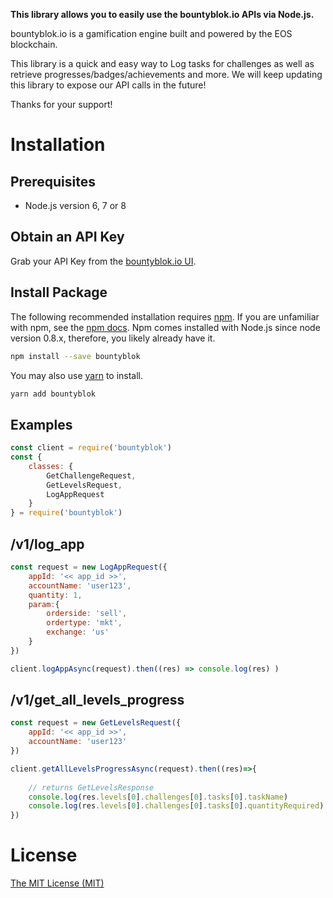 **This library allows you to easily use the bountyblok.io APIs via Node.js.**

bountyblok.io is a gamification engine built and powered by the EOS blockchain.

This library is a quick and easy way to Log tasks for challenges as well as retrieve progresses/badges/achievements and more. We will keep updating this library to expose our API calls in the future!

Thanks for your support! 

# Installation

## Prerequisites

- Node.js version 6, 7 or 8

## Obtain an API Key

Grab your API Key from the [bountyblok.io UI](https://app.bountyblok.io/settings/api_keys).

## Install Package

The following recommended installation requires [npm](https://npmjs.org/). If you are unfamiliar with npm, see the [npm docs](https://npmjs.org/doc/). Npm comes installed with Node.js since node version 0.8.x, therefore, you likely already have it.

```sh
npm install --save bountyblok
```

You may also use [yarn](https://yarnpkg.com/en/) to install.

```sh
yarn add bountyblok
```

<a name="general"></a>
## Examples

```js
const client = require('bountyblok')
const { 
    classes: {
        GetChallengeRequest,
        GetLevelsRequest,
        LogAppRequest
    }
} = require('bountyblok')
```

## /v1/log_app

```js
const request = new LogAppRequest({
    appId: '<< app_id >>',
    accountName: 'user123',
    quantity: 1,
    param:{
        orderside: 'sell',
        ordertype: 'mkt',
        exchange: 'us'
    }
})

client.logAppAsync(request).then((res) => console.log(res) )
```

## /v1/get_all_levels_progress

```js
const request = new GetLevelsRequest({
    appId: '<< app_id >>',
    accountName: 'user123'
})

client.getAllLevelsProgressAsync(request).then((res)=>{
    
    // returns GetLevelsResponse
    console.log(res.levels[0].challenges[0].tasks[0].taskName)
    console.log(res.levels[0].challenges[0].tasks[0].quantityRequired)
})
```

<a name="license"></a>
# License
[The MIT License (MIT)](https://github.com/bountyblok/bountyblok-nodejs/blob/master/LICENSE.md)
